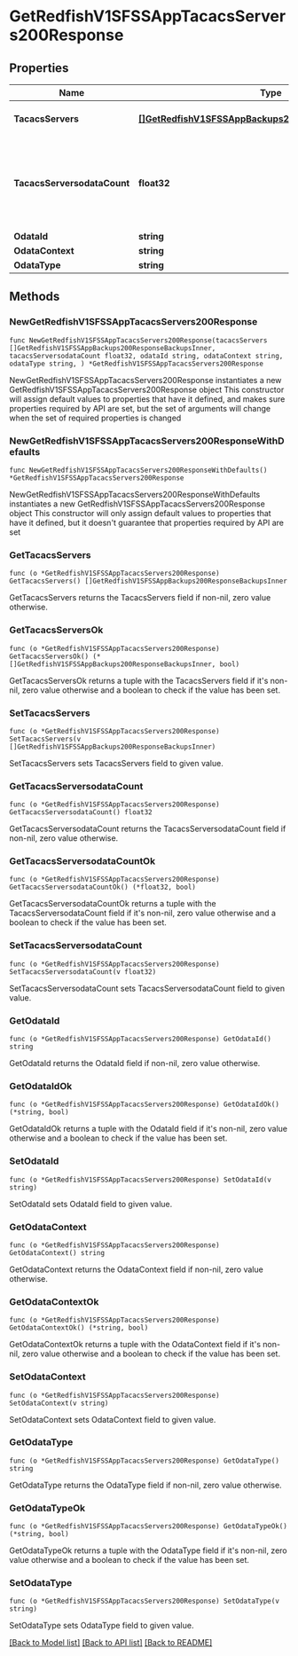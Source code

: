 # GetRedfishV1SFSSAppTacacsServers200Response

## Properties

Name | Type | Description | Notes
------------ | ------------- | ------------- | -------------
**TacacsServers** | [**[]GetRedfishV1SFSSAppBackups200ResponseBackupsInner**](GetRedfishV1SFSSAppBackups200ResponseBackupsInner.md) | A set of TACACS+ servers | 
**TacacsServersodataCount** | **float32** | Number of TACACS+ servers configured up to a maximum of 10 servers | 
**OdataId** | **string** |  | 
**OdataContext** | **string** |  | 
**OdataType** | **string** |  | 

## Methods

### NewGetRedfishV1SFSSAppTacacsServers200Response

`func NewGetRedfishV1SFSSAppTacacsServers200Response(tacacsServers []GetRedfishV1SFSSAppBackups200ResponseBackupsInner, tacacsServersodataCount float32, odataId string, odataContext string, odataType string, ) *GetRedfishV1SFSSAppTacacsServers200Response`

NewGetRedfishV1SFSSAppTacacsServers200Response instantiates a new GetRedfishV1SFSSAppTacacsServers200Response object
This constructor will assign default values to properties that have it defined,
and makes sure properties required by API are set, but the set of arguments
will change when the set of required properties is changed

### NewGetRedfishV1SFSSAppTacacsServers200ResponseWithDefaults

`func NewGetRedfishV1SFSSAppTacacsServers200ResponseWithDefaults() *GetRedfishV1SFSSAppTacacsServers200Response`

NewGetRedfishV1SFSSAppTacacsServers200ResponseWithDefaults instantiates a new GetRedfishV1SFSSAppTacacsServers200Response object
This constructor will only assign default values to properties that have it defined,
but it doesn't guarantee that properties required by API are set

### GetTacacsServers

`func (o *GetRedfishV1SFSSAppTacacsServers200Response) GetTacacsServers() []GetRedfishV1SFSSAppBackups200ResponseBackupsInner`

GetTacacsServers returns the TacacsServers field if non-nil, zero value otherwise.

### GetTacacsServersOk

`func (o *GetRedfishV1SFSSAppTacacsServers200Response) GetTacacsServersOk() (*[]GetRedfishV1SFSSAppBackups200ResponseBackupsInner, bool)`

GetTacacsServersOk returns a tuple with the TacacsServers field if it's non-nil, zero value otherwise
and a boolean to check if the value has been set.

### SetTacacsServers

`func (o *GetRedfishV1SFSSAppTacacsServers200Response) SetTacacsServers(v []GetRedfishV1SFSSAppBackups200ResponseBackupsInner)`

SetTacacsServers sets TacacsServers field to given value.


### GetTacacsServersodataCount

`func (o *GetRedfishV1SFSSAppTacacsServers200Response) GetTacacsServersodataCount() float32`

GetTacacsServersodataCount returns the TacacsServersodataCount field if non-nil, zero value otherwise.

### GetTacacsServersodataCountOk

`func (o *GetRedfishV1SFSSAppTacacsServers200Response) GetTacacsServersodataCountOk() (*float32, bool)`

GetTacacsServersodataCountOk returns a tuple with the TacacsServersodataCount field if it's non-nil, zero value otherwise
and a boolean to check if the value has been set.

### SetTacacsServersodataCount

`func (o *GetRedfishV1SFSSAppTacacsServers200Response) SetTacacsServersodataCount(v float32)`

SetTacacsServersodataCount sets TacacsServersodataCount field to given value.


### GetOdataId

`func (o *GetRedfishV1SFSSAppTacacsServers200Response) GetOdataId() string`

GetOdataId returns the OdataId field if non-nil, zero value otherwise.

### GetOdataIdOk

`func (o *GetRedfishV1SFSSAppTacacsServers200Response) GetOdataIdOk() (*string, bool)`

GetOdataIdOk returns a tuple with the OdataId field if it's non-nil, zero value otherwise
and a boolean to check if the value has been set.

### SetOdataId

`func (o *GetRedfishV1SFSSAppTacacsServers200Response) SetOdataId(v string)`

SetOdataId sets OdataId field to given value.


### GetOdataContext

`func (o *GetRedfishV1SFSSAppTacacsServers200Response) GetOdataContext() string`

GetOdataContext returns the OdataContext field if non-nil, zero value otherwise.

### GetOdataContextOk

`func (o *GetRedfishV1SFSSAppTacacsServers200Response) GetOdataContextOk() (*string, bool)`

GetOdataContextOk returns a tuple with the OdataContext field if it's non-nil, zero value otherwise
and a boolean to check if the value has been set.

### SetOdataContext

`func (o *GetRedfishV1SFSSAppTacacsServers200Response) SetOdataContext(v string)`

SetOdataContext sets OdataContext field to given value.


### GetOdataType

`func (o *GetRedfishV1SFSSAppTacacsServers200Response) GetOdataType() string`

GetOdataType returns the OdataType field if non-nil, zero value otherwise.

### GetOdataTypeOk

`func (o *GetRedfishV1SFSSAppTacacsServers200Response) GetOdataTypeOk() (*string, bool)`

GetOdataTypeOk returns a tuple with the OdataType field if it's non-nil, zero value otherwise
and a boolean to check if the value has been set.

### SetOdataType

`func (o *GetRedfishV1SFSSAppTacacsServers200Response) SetOdataType(v string)`

SetOdataType sets OdataType field to given value.



[[Back to Model list]](../README.md#documentation-for-models) [[Back to API list]](../README.md#documentation-for-api-endpoints) [[Back to README]](../README.md)


